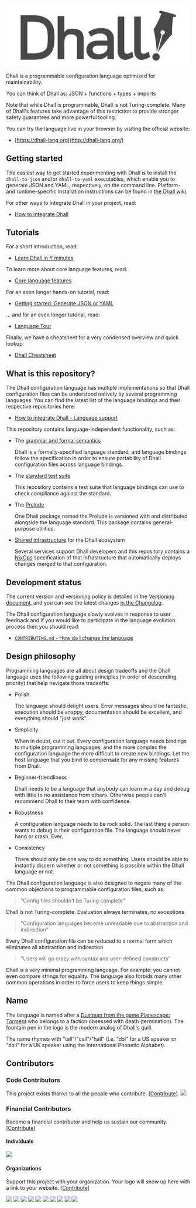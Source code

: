 <img src="./img/dhall-logo.svg" width="600" alt="Dhall Logo">

<head>
  <meta charset="UTF-8">
</head> 

Dhall is a programmable configuration language optimized for
maintainability.

You can think of Dhall as: JSON + functions + types + imports

Note that while Dhall is programmable, Dhall is not Turing-complete.  Many
of Dhall's features take advantage of this restriction to provide stronger
safety guarantees and more powerful tooling.

You can try the language live in your browser by visiting the official website:

* [https://dhall-lang.org](http://dhall-lang.org/)

## Getting started

The easiest way to get started experimenting with Dhall is to install the
`dhall-to-json` and/or `dhall-to-yaml` executables, which enable you to
generate JSON and YAML, respectively, on the command line. Platform- and
runtime-specific installation instructions can be found in [the Dhall
wiki][dhall-json-tutorial-wiki].

For other ways to integrate Dhall in your project, read:

* [How to integrate Dhall][dhall-integration-howto]

## Tutorials

For a short introduction, read:

* [Learn Dhall in Y minutes][learn-dhall-in-y-minutes]

To learn more about core language features, read:

* [Core language features][core-language-features]

For an even longer hands-on tutorial, read:

* [Getting started: Generate JSON or YAML][dhall-json-tutorial-wiki]

... and for an even longer tutorial, read:

* [Language Tour][language-tour]

Finally, we have a cheatsheet for a very condensed overview and quick lookup:

* [Dhall Cheatsheet][dhall-cheatsheet]

## What is this repository?

The Dhall configuration language has multiple implementations so that Dhall
configuration files can be understood natively by several programming
languages.  You can find the latest list of the language bindings and their
respective repositories here:

* [How to integrate Dhall - Language support][language-support]

This repository contains language-independent functionality, such as:

* The [grammar and formal semantics](./standard/README.md)

  Dhall is a formally-specified language standard, and language bindings follow
  the specification in order to ensure portability of Dhall configuration files
  across language bindings.

* The [standard test suite](./tests/README.md)

  This repository contains a test suite that language bindings can use to
  check compliance against the standard.

* The [Prelude](./Prelude/README.md)

  One Dhall package named the Prelude is versioned with and distributed
  alongside the language standard.  This package contains general-purpose
  utilities.

* [Shared infrastructure](./nixops/README.md) for the Dhall ecosystem

  Several services support Dhall developers and this repository contains a
  [NixOps](https://nixos.org/nixops/manual/) specification of that
  infrastructure that automatically deploys changes merged to that
  configuration.

## Development status

The current version and versioning policy is detailed in the
[Versioning document](./standard/versioning.md), and you can see the latest
changes [in the Changelog](CHANGELOG.md).

The Dhall configuration language slowly evolves in response to user feedback
and if you would like to participate in the language evolution process then
you should read:

* [`CONTRIBUTING.md` - How do I change the language](.github/CONTRIBUTING.md)

## Design philosophy

Programming languages are all about design tradeoffs and the Dhall language uses
the following guiding principles (in order of descending priority) that help
navigate those tradeoffs:

* Polish

    The language should delight users.  Error messages should be fantastic,
    execution should be snappy, documentation should be excellent, and
    everything should "just work".

* Simplicity

    When in doubt, cut it out.  Every configuration language needs bindings to
    multiple programming languages, and the more complex the configuration
    language the more difficult to create new bindings.  Let the host language
    that you bind to compensate for any missing features from Dhall.

* Beginner-friendliness

    Dhall needs to be a language that anybody can learn in a day and debug
    with little to no assistance from others.  Otherwise people can't recommend
    Dhall to their team with confidence.

* Robustness

    A configuration language needs to be rock solid.  The last thing a person
    wants to debug is their configuration file.  The language should never hang
    or crash.  Ever.

* Consistency

    There should only be one way to do something.  Users should be able to
    instantly discern whether or not something is possible within the Dhall
    language or not.

The Dhall configuration language is also designed to negate many of the common
objections to programmable configuration files, such as:

> "Config files shouldn't be Turing complete"

Dhall is not Turing-complete.  Evaluation always terminates, no exceptions

> "Configuration languages become unreadable due to abstraction and indirection"

Every Dhall configuration file can be reduced to a normal form which eliminates
all abstraction and indirection

> "Users will go crazy with syntax and user-defined constructs"

Dhall is a very minimal programming language.  For example: you cannot even
compare strings for equality.  The language also forbids many other common
operations in order to force users to keep things simple

## Name

The language is named after a
[Dustman from the game Planescape: Torment][dhall-name] who belongs to a faction
obsessed with death (termination).  The fountain pen in the logo is the modern
analog of Dhall's quill.

The name rhymes with "tall"/"call"/"hall" (i.e. "dɔl" for a US speaker or
"dɔːl" for a UK speaker using the International Phonetic Alphabet).

## Contributors

### Code Contributors

This project exists thanks to all the people who contribute. [[Contribute](.github/CONTRIBUTING.md)].
<a href="https://github.com/dhall-lang/dhall-lang/graphs/contributors"><img src="https://opencollective.com/dhall/contributors.svg?width=890&button=false" /></a>

### Financial Contributors

Become a financial contributor and help us sustain our community. [[Contribute](https://opencollective.com/dhall/contribute)]

#### Individuals

<a href="https://opencollective.com/dhall"><img src="https://opencollective.com/dhall/individuals.svg?width=890"></a>

#### Organizations

Support this project with your organization. Your logo will show up here with a link to your website. [[Contribute](https://opencollective.com/dhall/contribute)]

<a href="https://opencollective.com/dhall/organization/0/website"><img src="https://opencollective.com/dhall/organization/0/avatar.svg"></a>
<a href="https://opencollective.com/dhall/organization/1/website"><img src="https://opencollective.com/dhall/organization/1/avatar.svg"></a>
<a href="https://opencollective.com/dhall/organization/2/website"><img src="https://opencollective.com/dhall/organization/2/avatar.svg"></a>
<a href="https://opencollective.com/dhall/organization/3/website"><img src="https://opencollective.com/dhall/organization/3/avatar.svg"></a>
<a href="https://opencollective.com/dhall/organization/4/website"><img src="https://opencollective.com/dhall/organization/4/avatar.svg"></a>
<a href="https://opencollective.com/dhall/organization/5/website"><img src="https://opencollective.com/dhall/organization/5/avatar.svg"></a>
<a href="https://opencollective.com/dhall/organization/6/website"><img src="https://opencollective.com/dhall/organization/6/avatar.svg"></a>
<a href="https://opencollective.com/dhall/organization/7/website"><img src="https://opencollective.com/dhall/organization/7/avatar.svg"></a>
<a href="https://opencollective.com/dhall/organization/8/website"><img src="https://opencollective.com/dhall/organization/8/avatar.svg"></a>
<a href="https://opencollective.com/dhall/organization/9/website"><img src="https://opencollective.com/dhall/organization/9/avatar.svg"></a>

[dhall-haskell]: https://github.com/dhall-lang/dhall-haskell
[dhall-haskell-tutorial]: https://hackage.haskell.org/package/dhall/docs/Dhall-Tutorial.html
[dhall-haskell-post]: http://www.haskellforall.com/2016/12/dhall-non-turing-complete-configuration.html
[dhall-nix]: https://github.com/dhall-lang/dhall-nix
[dhall-nix-tutorial]: https://hackage.haskell.org/package/dhall-nix/docs/Dhall-Nix.html
[dhall-nix-post]: http://www.haskellforall.com/2017/01/typed-nix-programming-using-dhall.html
[dhall-ruby]: https://git.sr.ht/~singpolyma/dhall-ruby
[dhall-ruby-rubydoc]: https://www.rubydoc.info/gems/dhall
[dhall-ruby-rubygems]: https://rubygems.org/gems/dhall
[dhall-clj]: https://github.com/f-f/dhall-clj
[dhall-purescript]: https://github.com/MonoidMusician/dhall-purescript
[dhall-eta]: https://github.com/eta-lang/dhall-eta
[dhall-python]: https://github.com/SupraSummus/dhall-python
[dhall-scala]: https://github.com/amarpotghan/dhall-scala
[dhall-json]: https://github.com/dhall-lang/dhall-json
[dhall-json-tutorial]: https://hackage.haskell.org/package/dhall-json/docs/Dhall-JSON.html
[dhall-json-post]: http://www.haskellforall.com/2017/02/program-json-and-yaml-with-dhall.html
[dhall-bash]: https://github.com/dhall-lang/dhall-bash
[dhall-bash-tutorial]: https://hackage.haskell.org/package/dhall-bash/docs/Dhall-Bash.html
[dhall-bash-post]: http://www.haskellforall.com/2017/04/use-dhall-to-configure-bash-programs.html
[dhall-text]: https://github.com/dhall-lang/dhall-haskell/tree/master/dhall-text
[dhall-text-post]: http://www.haskellforall.com/2017/06/dhall-is-now-template-engine.html
[dhallToNix]: https://github.com/NixOS/nixpkgs/blob/master/pkgs/build-support/dhall-to-nix.nix
[dhall-name]: http://torment.wikia.com/wiki/Dhall
[dhall-prelude]: https://prelude.dhall-lang.org
[hcl]: https://github.com/hashicorp/hcl
[learn-dhall-in-y-minutes]: https://learnxinyminutes.com/docs/dhall/
[readme-before-nat-int-swap]: https://github.com/dhall-lang/dhall-lang/blob/1b74481c87b3ed83ecd613420c11de92335652a3/README.md
[migration-nat-int-swap]: https://docs.dhall-lang.org/howtos/migrations/Swapped-syntax-for-Natural-numbers-and-Integers.html
[issue-tracker]: https://github.com/dhall-lang/dhall-lang/issues
[core-language-features]: https://docs.dhall-lang.org/discussions/Core-language-features.html
[dhall-json-tutorial-wiki]: https://docs.dhall-lang.org/tutorials/Getting-started_Generate-JSON-or-YAML.html
[dhall-integration-howto]: https://docs.dhall-lang.org/howtos/How-to-integrate-Dhall.html
[dhall-cheatsheet]: https://docs.dhall-lang.org/howtos/Cheatsheet.html
[language-tour]: https://docs.dhall-lang.org/tutorials/Language-Tour.html
[language-support]: https://docs.dhall-lang.org/howtos/How-to-integrate-Dhall.html#language-support
